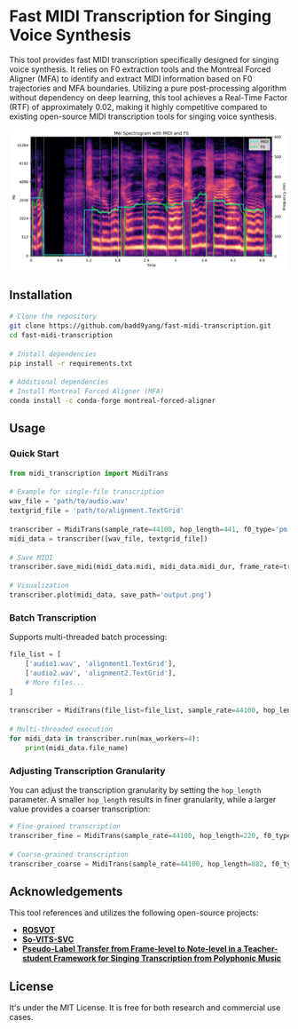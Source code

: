 # Fast MIDI Transcription for Singing Voice Synthesis

This tool provides fast MIDI transcription specifically designed for singing voice synthesis. It relies on F0 extraction tools and the Montreal Forced Aligner (MFA) to identify and extract MIDI information based on F0 trajectories and MFA boundaries. Utilizing a pure post-processing algorithm without dependency on deep learning, this tool achieves a Real-Time Factor (RTF) of approximately 0.02, making it highly competitive compared to existing open-source MIDI transcription tools for singing voice synthesis.

![fig](./demo/out.png)
## Installation

```bash
# Clone the repository
git clone https://github.com/badd9yang/fast-midi-transcription.git
cd fast-midi-transcription

# Install dependencies
pip install -r requirements.txt

# Additional dependencies
# Install Montreal Forced Aligner (MFA)
conda install -c conda-forge montreal-forced-aligner
```

## Usage

### Quick Start

```python
from midi_transcription import MidiTrans

# Example for single-file transcription
wav_file = 'path/to/audio.wav'
textgrid_file = 'path/to/alignment.TextGrid'

transcriber = MidiTrans(sample_rate=44100, hop_length=441, f0_type='pm')
midi_data = transcriber([wav_file, textgrid_file])

# Save MIDI
transcriber.save_midi(midi_data.midi, midi_data.midi_dur, frame_rate=transcriber.frame_rate, midi_path='output.mid')

# Visualization
transcriber.plot(midi_data, save_path='output.png')
```

### Batch Transcription

Supports multi-threaded batch processing:

```python
file_list = [
    ['audio1.wav', 'alignment1.TextGrid'],
    ['audio2.wav', 'alignment2.TextGrid'],
    # More files...
]

transcriber = MidiTrans(file_list=file_list, sample_rate=44100, hop_length=441, f0_type='pm')

# Multi-threaded execution
for midi_data in transcriber.run(max_workers=4):
    print(midi_data.file_name)
```

### Adjusting Transcription Granularity

You can adjust the transcription granularity by setting the `hop_length` parameter. A smaller `hop_length` results in finer granularity, while a larger value provides a coarser transcription:

```python
# Fine-grained transcription
transcriber_fine = MidiTrans(sample_rate=44100, hop_length=220, f0_type='pm')

# Coarse-grained transcription
transcriber_coarse = MidiTrans(sample_rate=44100, hop_length=882, f0_type='pm')
```

## Acknowledgements

This tool references and utilizes the following open-source projects:

- [**ROSVOT**](https://github.com/RickyL-2000/ROSVOT)
- [**So-VITS-SVC**](https://github.com/svc-develop-team/so-vits-svc)
- [**Pseudo-Label Transfer from Frame-level to Note-level in a Teacher-student Framework for Singing Transcription from Polyphonic Music**](https://github.com/keums/icassp2022-vocal-transcription)
## License

It's under the MIT License. It is free for both research and commercial use cases.


